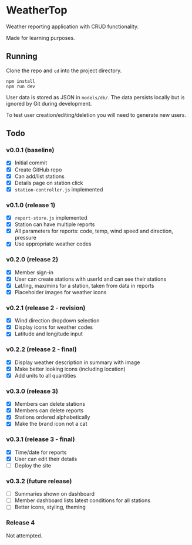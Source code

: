 # WeatherTop

Weather reporting application with CRUD functionality.

Made for learning purposes.

## Running

Clone the repo and `cd` into the project directory.

```
npm install
npm run dev
```

User data is stored as JSON in `models/db/`.
The data persists locally but is ignored by
Git during development.

To test user creation/editing/deletion you
will need to generate new users.

## Todo

### v0.0.1 (baseline)

- [x] Initial commit
- [x] Create GitHub repo
- [x] Can add/list stations
- [x] Details page on station click
- [x] `station-controller.js` implemented

### v0.1.0 (release 1)

- [x] `report-store.js` implemented
- [x] Station can have multiple reports
- [x] All parameters for reports: code, temp, wind speed and direction, pressure
- [x] Use appropriate weather codes

### v0.2.0 (release 2)

- [x] Member sign-in
- [x] User can create stations with userId and can see their stations
- [x] Lat/lng, max/mins for a station, taken from data in reports
- [x] Placeholder images for weather icons

### v0.2.1 (release 2 - revision)

- [x] Wind direction dropdown selection
- [x] Display icons for weather codes
- [x] Latitude and longitude input

### v0.2.2 (release 2 - final)

- [x] Display weather description in summary with image
- [x] Make better looking icons (including location)
- [x] Add units to all quantities

### v0.3.0 (release 3)

- [x] Members can delete stations
- [x] Members can delete reports
- [x] Stations ordered alphabetically
- [x] Make the brand icon not a cat

### v0.3.1 (release 3 - final)

- [x] Time/date for reports
- [x] User can edit their details
- [ ] Deploy the site

### v0.3.2 (future release)

- [ ] Summaries shown on dashboard
- [ ] Member dashboard lists latest conditions for all stations
- [ ] Better icons, styling, theming

### Release 4

Not attempted.
